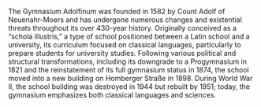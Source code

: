 The Gymnasium Adolfinum was founded in 1582 by Count Adolf of Neuenahr-Moers and has undergone numerous changes and existential threats throughout its over 430-year history. Originally conceived as a “schola illustris,” a type of school positioned between a Latin school and a university, its curriculum focused on classical languages, particularly to prepare students for university studies. Following various political and structural transformations, including its downgrade to a Progymnasium in 1821 and the reinstatement of its full gymnasium status in 1874, the school moved into a new building on Homberger Straße in 1898. During World War II, the school building was destroyed in 1944 but rebuilt by 1951; today, the gymnasium emphasizes both classical languages and sciences.

